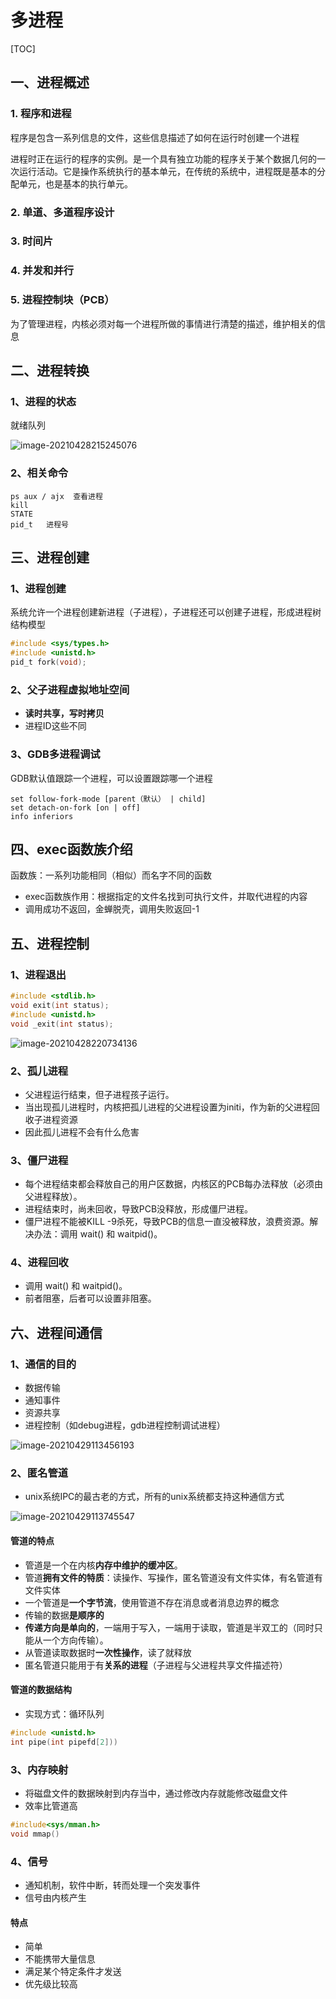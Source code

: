 # 多进程

[TOC]

## 一、进程概述

### 1. 程序和进程

程序是包含一系列信息的文件，这些信息描述了如何在运行时创建一个进程

进程时正在运行的程序的实例。是一个具有独立功能的程序关于某个数据几何的一次运行活动。它是操作系统执行的基本单元，在传统的系统中，进程既是基本的分配单元，也是基本的执行单元。

### 2. 单道、多道程序设计

### 3. 时间片

### 4. 并发和并行

### 5. 进程控制块（PCB）

为了管理进程，内核必须对每一个进程所做的事情进行清楚的描述，维护相关的信息

## 二、进程转换

### 1、进程的状态

就绪队列

![image-20210428215245076](C:\Users\qiubin\AppData\Roaming\Typora\typora-user-images\image-20210428215245076.png)

### 2、相关命令

```shell
ps aux / ajx  查看进程
kill
STATE
pid_t	进程号
```

## 三、进程创建

### 1、进程创建

系统允许一个进程创建新进程（子进程），子进程还可以创建子进程，形成进程树结构模型

```c
#include <sys/types.h>
#include <unistd.h>
pid_t fork(void);
```

### 2、父子进程虚拟地址空间

- **读时共享，写时拷贝**
- 进程ID这些不同

### 3、GDB多进程调试

GDB默认值跟踪一个进程，可以设置跟踪哪一个进程

```shell
set follow-fork-mode [parent（默认） | child]
set detach-on-fork [on | off]
info inferiors
```

## 四、exec函数族介绍

函数族：一系列功能相同（相似）而名字不同的函数

- exec函数族作用：根据指定的文件名找到可执行文件，并取代进程的内容
- 调用成功不返回，金蝉脱壳，调用失败返回-1

## 五、进程控制

### 1、进程退出

```c
#include <stdlib.h>
void exit(int status);
#include <unistd.h>
void _exit(int status);
```



![image-20210428220734136](C:\Users\qiubin\AppData\Roaming\Typora\typora-user-images\image-20210428220734136.png)

### 2、孤儿进程

- 父进程运行结束，但子进程孩子运行。
- 当出现孤儿进程时，内核把孤儿进程的父进程设置为initi，作为新的父进程回收子进程资源
- 因此孤儿进程不会有什么危害

### 3、僵尸进程

- 每个进程结束都会释放自己的用户区数据，内核区的PCB每办法释放（必须由父进程释放）。
- 进程结束时，尚未回收，导致PCB没释放，形成僵尸进程。
- 僵尸进程不能被KILL -9杀死，导致PCB的信息一直没被释放，浪费资源。解决办法：调用 wait() 和 waitpid()。

### 4、进程回收

- 调用 wait() 和 waitpid()。
- 前者阻塞，后者可以设置非阻塞。

## 六、进程间通信

### 1、通信的目的

- 数据传输
- 通知事件
- 资源共享
- 进程控制（如debug进程，gdb进程控制调试进程）

![image-20210429113456193](C:\Users\qiubin\AppData\Roaming\Typora\typora-user-images\image-20210429113456193.png)

### 2、匿名管道

- unix系统IPC的最古老的方式，所有的unix系统都支持这种通信方式

![image-20210429113745547](C:\Users\qiubin\AppData\Roaming\Typora\typora-user-images\image-20210429113745547.png)

#### 管道的特点

- 管道是一个在内核**内存中维护的缓冲区**。
- 管道**拥有文件的特质**：读操作、写操作，匿名管道没有文件实体，有名管道有文件实体
- 一个管道是**一个字节流**，使用管道不存在消息或者消息边界的概念
- 传输的数据**是顺序的**
- **传递方向是单向的**，一端用于写入，一端用于读取，管道是半双工的（同时只能从一个方向传输）。
- 从管道读取数据时**一次性操作**，读了就释放
- 匿名管道只能用于有**关系的进程**（子进程与父进程共享文件描述符）

#### 管道的数据结构

- 实现方式：循环队列

```c
#include <unistd.h>
int pipe(int pipefd[2]))
```

### 3、内存映射

- 将磁盘文件的数据映射到内存当中，通过修改内存就能修改磁盘文件
- 效率比管道高

```c
#include<sys/mman.h>
void mmap()
```

### 4、信号

- 通知机制，软件中断，转而处理一个突发事件
- 信号由内核产生

#### 特点

- 简单
- 不能携带大量信息
- 满足某个特定条件才发送
- 优先级比较高

